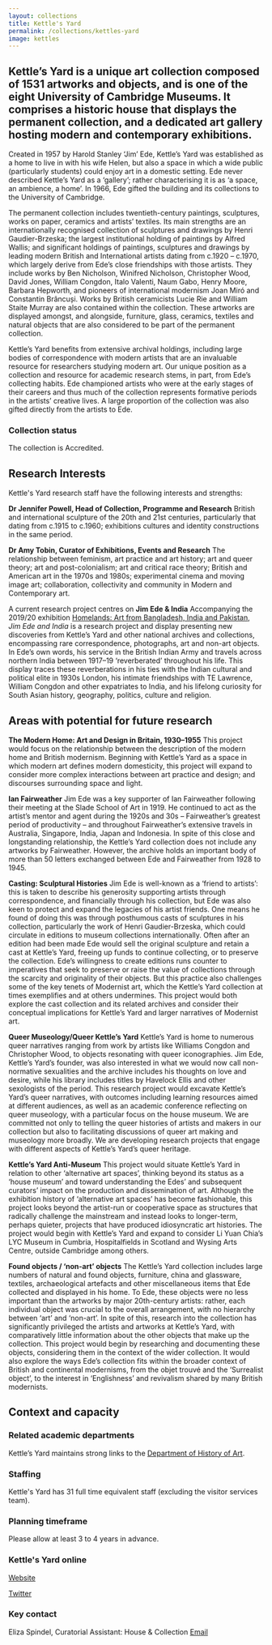 ```yaml
---
layout: collections
title: Kettle's Yard
permalink: /collections/kettles-yard
image: kettles
---
```

## Kettle’s Yard is a unique art collection composed of 1531 artworks and objects, and is one of the eight University of Cambridge Museums. It comprises a historic house that displays the permanent collection, and a dedicated art gallery hosting modern and contemporary exhibitions.

Created in 1957 by Harold Stanley ‘Jim’ Ede, Kettle’s Yard was established as a home to live in with his wife Helen, but also a space in which a wide public (particularly students) could enjoy art in a domestic setting. Ede never described Kettle’s Yard as a ‘gallery’; rather characterising it is as ‘a space, an ambience, a home’. In 1966, Ede gifted the building and its collections to the University of Cambridge. 

The permanent collection includes twentieth-century paintings, sculptures, works on paper, ceramics and artists’ textiles. Its main strengths are an internationally recognised collection of sculptures and drawings by Henri Gaudier-Brzeska; the largest institutional holding of paintings by Alfred Wallis; and significant holdings of paintings, sculptures and drawings by leading modern British and International artists dating from c.1920 – c.1970, which largely derive from Ede’s close friendships with those artists. They include works by Ben Nicholson, Winifred Nicholson, Christopher Wood, David Jones, William Congdon, Italo Valenti, Naum Gabo, Henry Moore, Barbara Hepworth, and pioneers of international modernism Joan Miró and Constantin Brâncuși. Works by British ceramicists Lucie Rie and William Staite Murray are also contained within the collection. These artworks are displayed amongst, and alongside, furniture, glass, ceramics, textiles and natural objects that are also considered to be part of the permanent collection.

Kettle’s Yard benefits from extensive archival holdings, including large bodies of correspondence with modern artists that are an invaluable resource for researchers studying modern art. Our unique position as a collection and resource for academic research stems, in part, from Ede’s collecting habits. Ede championed artists who were at the early stages of their careers and thus much of the collection represents formative periods in the artists’ creative lives. A large proportion of the collection was also gifted directly from the artists to Ede. 

### Collection status

The collection is Accredited.

## Research Interests

Kettle's Yard research staff have the following interests and strengths:

**Dr Jennifer Powell, Head of Collection, Programme and Research**
British and international sculpture of the 20th and 21st centuries, particularly that dating from c.1915 to c.1960; exhibitions cultures and identity constructions in the same period.

**Dr Amy Tobin, Curator of Exhibitions, Events and Research**
The relationship between feminism, art practice and art history; art and queer theory; art and post-colonialism; art and critical race theory; British and American art in the 1970s and 1980s; experimental cinema and moving image art; collaboration, collectivity and community in Modern and Contemporary art.

A current research project centres on **Jim Ede & India**
Accompanying the 2019/20 exhibition [Homelands: Art from Bangladesh, India and Pakistan](https://www.kettlesyard.co.uk/events/homelands-art-from-bangladesh-india-and-pakistan/), *Jim Ede and India* is a research project and display presenting new discoveries from Kettle’s Yard and other national archives and collections, encompassing rare correspondence, photographs, art and non-art objects. In Ede’s own words, his service in the British Indian Army and travels across northern India between 1917–19 ‘reverberated’ throughout his life. This display traces these reverberations in his ties with the Indian cultural and political elite in 1930s London, his intimate friendships with TE Lawrence, William Congdon and other expatriates to India, and his lifelong curiosity for South Asian history, geography, politics, culture and religion.

## Areas with potential for future research

**The Modern Home: Art and Design in Britain, 1930–1955**
This project would focus on the relationship between the description of the modern home and British modernism. Beginning with Kettle’s Yard as a space in which modern art defines modern domesticity, this project will expand to consider more complex interactions between art practice and design; and discourses surrounding space and light. 

**Ian Fairweather**
Jim Ede was a key supporter of Ian Fairweather following their meeting at the Slade School of Art in 1919. He continued to act as the artist’s mentor and agent during the 1920s and 30s – Fairweather’s greatest period of productivity – and throughout Fairweather’s extensive travels in Australia, Singapore, India, Japan and Indonesia. In spite of this close and longstanding relationship, the Kettle’s Yard collection does not include any artworks by Fairweather. However, the archive holds an important body of more than 50 letters exchanged between Ede and Fairweather from 1928 to 1945.

**Casting: Sculptural Histories** 
Jim Ede is well-known as a ‘friend to artists’: this is taken to describe his generosity supporting artists through correspondence, and financially through his collection, but Ede was also keen to protect and expand the legacies of his artist friends. One means he found of doing this was through posthumous casts of sculptures in his collection, particularly the work of Henri Gaudier-Brzeska, which could circulate in editions to museum collections internationally. Often after an edition had been made Ede would sell the original sculpture and retain a cast at Kettle’s Yard, freeing up funds to continue collecting, or to preserve the collection. Ede’s willingness to create editions runs counter to imperatives that seek to preserve or raise the value of collections through the scarcity and originality of their objects. But this practice also challenges some of the key tenets of Modernist art, which the Kettle’s Yard collection at times exemplifies and at others undermines. This project would both explore the cast collection and its related archives and consider their conceptual implications for Kettle’s Yard and larger narratives of Modernist art. 

**Queer Museology/Queer Kettle’s Yard**
Kettle’s Yard is home to numerous queer narratives ranging from work by artists like Williams Congdon and Christopher Wood, to objects resonating with queer iconographies. Jim Ede, Kettle’s Yard’s founder, was also interested in what we would now call non-normative sexualities and the archive includes his thoughts on love and desire, while his library includes titles by Havelock Ellis and other sexologists of the period. This research project would excavate Kettle’s Yard’s queer narratives, with outcomes including learning resources aimed at different audiences, as well as an academic conference reflecting on queer museology, with a particular focus on the house museum. We are committed not only to telling the queer histories of artists and makers in our collection but also to facilitating discussions of queer art making and museology more broadly. We are developing research projects that engage with different aspects of Kettle’s Yard’s queer heritage.

**Kettle’s Yard Anti-Museum**
This project would situate Kettle’s Yard in relation to other ‘alternative art spaces’, thinking beyond its status as a ‘house museum’ and toward understanding the Edes’ and subsequent curators’ impact on the production and dissemination of art. Although the exhibition history of ‘alternative art spaces’ has become fashionable, this project looks beyond the artist-run or cooperative space as structures that radically challenge the mainstream and instead looks to longer-term, perhaps quieter, projects that have produced idiosyncratic art histories. The project would begin with Kettle’s Yard and expand to consider Li Yuan Chia’s LYC Museum in Cumbria, Hospitalfields in Scotland and Wysing Arts Centre, outside Cambridge among others. 

**Found objects / ‘non-art’ objects**
The Kettle’s Yard collection includes large numbers of natural and found objects, furniture, china and glassware, textiles, archaeological artefacts and other miscellaneous items that Ede collected and displayed in his home. To Ede, these objects were no less important than the artworks by major 20th-century artists: rather, each individual object was crucial to the overall arrangement, with no hierarchy between ‘art’ and ‘non-art’. In spite of this, research into the collection has significantly privileged the artists and artworks at Kettle’s Yard, with comparatively little information about the other objects that make up the collection. This project would begin by researching and documenting these objects, considering them in the context of the wider collection. It would also explore the ways Ede’s collection fits within the broader context of British and continental modernisms, from the objet trouvé and the ‘Surrealist object’, to the interest in ‘Englishness’ and revivalism shared by many British modernists. 

## Context and capacity

### Related academic departments

Kettle’s Yard maintains strong links to the [Department of History of Art](https://www.hoart.cam.ac.uk/).

### Staffing 

Kettle's Yard has 31 full time equivalent staff (excluding the visitor services team).

### Planning timeframe

Please allow at least 3 to 4 years in advance.

### Kettle's Yard online

[Website](https://www.kettlesyard.co.uk/)

[Twitter](http://twitter.com/kettlesyard)

### Key contact

Eliza Spindel, Curatorial Assistant: House & Collection
[Email](mailto:es690@cam.ac.uk)
